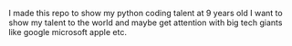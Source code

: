 I made this repo to show my python coding talent at 9 years old I want to show my talent to the world and maybe get attention with big tech giants like google microsoft apple etc.
